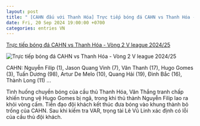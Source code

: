 ```yaml
---
layout: post
title: " [CAHN đấu với Thanh Hóa] Trực tiếp bóng đá CAHN vs Thanh Hóa - Vòng 2 V league 2024/25"
date: Fri, 20 Sep 2024 19:00:00 +0700
categories: entries VN
---
```

[Trực tiếp bóng đá CAHN vs Thanh Hóa - Vòng 2 V league 2024/25](https://vietnamnet.vn/truc-tiep-bong-da-cahn-vs-thanh-hoa-vong-2-v-league-2024-25-2324136.html)

![Trực tiếp bóng đá CAHN vs Thanh Hóa - Vòng 2 V league 2024/25](https://static-images.vnncdn.net/vps_images_publish/000001/000003/2024/9/20/truc-tiep-bong-da-cahn-0-0-thanh-hoa-tam-dung-tran-dau-vi-28744.jpg?width=0&s=HYETagxZcQ9LKFPTx3iPBw)

CAHN: Nguyễn Filip (1), Jason Quang Vinh (7), Văn Thanh (17), Hugo Gomes (3), Tuấn Dương (98), Artur De Melo (10), Quang Hải (19), Đình Bắc (16), Thành Long (11) ...

Tình huống chuyền bóng của cầu thủ Thanh Hóa, Văn Thắng tranh chấp khiến trung vệ Hugo Gomes bị ngã, trong khi thủ thành Nguyễn Filip lao ra khỏi vòng cấm. Tiền đạo đội khách kết thúc đưa bóng vào khung thành bỏ trống của CAHN. Sau khi kiếm tra VAR, trọng tài Lê Vũ Linh xác định có lỗi của cầu thủ đội khách.

